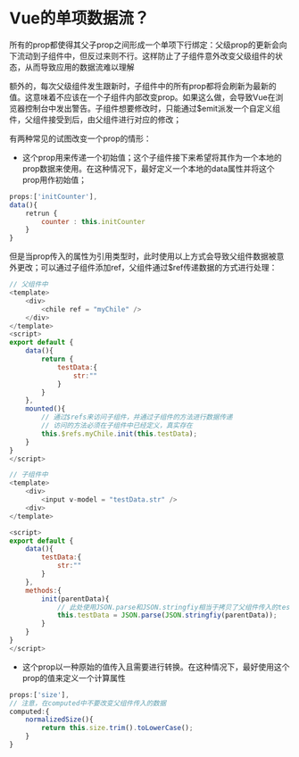 # Vue的单项数据流？

所有的prop都使得其父子prop之间形成一个单项下行绑定：父级prop的更新会向下流动到子组件中，但反过来则不行。这样防止了子组件意外改变父级组件的状态，从而导致应用的数据流难以理解

额外的，每次父级组件发生跟新时，子组件中的所有prop都将会刷新为最新的值。这意味着不应该在一个子组件内部改变prop。如果这么做，会导致Vue在浏览器控制台中发出警告。子组件想要修改时，只能通过$emit派发一个自定义组件，父组件接受到后，由父组件进行对应的修改；

有两种常见的试图改变一个prop的情形：

* 这个prop用来传递一个初始值；这个子组件接下来希望将其作为一个本地的prop数据来使用。在这种情况下，最好定义一个本地的data属性并将这个prop用作初始值；

```javascript
props:['initCounter'],
data(){
	retrun {
		counter : this.initCounter
	}
}
```
但是当prop传入的属性为引用类型时，此时使用以上方式会导致父组件数据被意外更改；可以通过子组件添加ref，父组件通过$ref传递数据的方式进行处理：
```javascript
// 父组件中
<template>
	<div>
		<chile ref = "myChile" />
	</div>
</template>
<script>
export default {
	data(){
		return {
			testData:{
				str:""
			}
		}
	},
	mounted(){
		// 通过$refs来访问子组件，并通过子组件的方法进行数据传递
		// 访问的方法必须在子组件中已经定义，真实存在
		this.$refs.myChile.init(this.testData);
	}
}
</script>
```

```javascript
// 子组件中
<template>
	<div>
		<input v-model = "testData.str" />
	<div>
</template>

<script>
export default {
	data(){
		testData:{
			str:""
		}
	},
	methods:{
		init(parentData){
			// 此处使用JSON.parse和JSON.stringfiy相当于拷贝了父组件传入的testData对象
			this.testData = JSON.parse(JSON.stringfiy(parentData));
		}
	}
}
</script>

```

* 这个prop以一种原始的值传入且需要进行转换。在这种情况下，最好使用这个prop的值来定义一个计算属性

```javascript
props:['size'],
// 注意，在computed中不要改变父组件传入的数据
computed:{
	normalizedSize(){
		return this.size.trim().toLowerCase();
	}
}
```